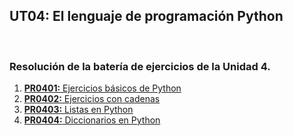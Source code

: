 ## UT04: El lenguaje de programación Python

<br>

### Resolución de la batería de ejercicios de la Unidad 4.


1. [**PR0401:** Ejercicios básicos de Python](./pr0401/pr0401.md)
2. [**PR0402:** Ejercicios con cadenas](./pr0402/pr0402.md)
3. [**PR0403:** Listas en Python](./pr0403/pr0403.md)
4. [**PR0404:** Diccionarios en Python](./pr0404/pr0404.md)
